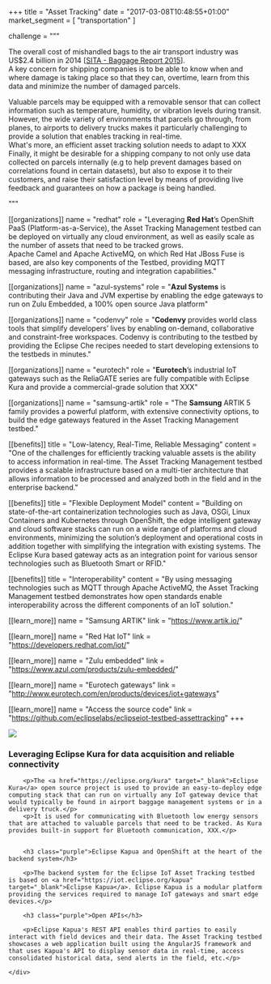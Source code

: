 +++
title = "Asset Tracking"
date = "2017-03-08T10:48:55+01:00"
market_segment = [
    "transportation"
]

challenge =  """
<p>
    The overall cost of mishandled bags to the air transport industry was US$2.4 billion in 2014 [<a href=\"http://www.sita.aero/resources/type/surveys-reports/baggage-report-2015\" target=\"blank\">SITA - Baggage Report 2015</a>].<br/>
    A key concern for shipping companies is to be able to know when and where damage is taking place so that they can, overtime, learn from this data and minimize the number of damaged parcels.
</p>
<p>
    Valuable parcels may be equipped with a removable sensor that can collect information such as temperature, humidity, or vibration levels during transit. However, the wide variety of environments that parcels go through, from planes, to airports to delivery trucks makes it particularly challenging to provide a solution that enables tracking in real-time.<br/>
    What's more, an efficient asset tracking solution needs to adapt to XXX</br>
    Finally, it might be desirable for a shipping company to not only use data collected on parcels internally (e.g to help prevent damages based on correlations found in certain datasets), but also to expose it to their customers, and raise their satisfaction level by means of providing live feedback and guarantees on how a package is being handled.   
</p>
"""

[[organizations]]
name = "redhat"
role = "Leveraging <strong>Red Hat</strong>’s OpenShift PaaS (Platform-as-a-Service), the Asset Tracking Management testbed can be deployed on virtually any cloud environment, as well as easily scale as the number of assets that need to be tracked grows.<br/>Apache Camel and Apache ActiveMQ, on which Red Hat JBoss Fuse is based, are also key components of the Testbed, providing MQTT messaging infrastructure, routing and integration capabilities."

[[organizations]]
name = "azul-systems"
role = "<strong>Azul Systems</strong> is contributing their Java and JVM expertise by enabling the edge gateways to run on Zulu Embedded, a 100% open source Java platform"

[[organizations]]
name = "codenvy"
role = "<strong>Codenvy</strong> provides world class tools that simplify developers’ lives by enabling on-demand, collaborative and constraint-free workspaces. Codenvy is contributing to the testbed by providing the Eclipse Che recipes needed to start developing extensions to the testbeds in minutes."

[[organizations]]
name = "eurotech"
role = "<strong>Eurotech</strong>’s industrial IoT gateways such as the ReliaGATE series are fully compatible with Eclipse Kura and provide a commercial-grade solution that XXX"

[[organizations]]
name = "samsung-artik"
role = "The <strong>Samsung</strong> ARTIK 5 family provides a powerful platform, with extensive connectivity options, to build the edge gateways featured in the Asset Tracking Management testbed."

[[benefits]]
title =  "Low-latency, Real-Time, Reliable Messaging"
content = "One of the challenges for efficiently tracking valuable assets is the ability to access information in real-time. The Asset Tracking Management testbed provides a scalable infrastructure based on a multi-tier architecture that allows information to be processed and analyzed both in the field and in the enterprise backend."

[[benefits]]
title = "Flexible Deployment Model"
content = "Building on state-of-the-art containerization technologies such as Java, OSGi, Linux Containers and Kubernetes through OpenShift, the edge intelligent gateway and cloud software stacks can run on a wide range of platforms and cloud environments, minimizing the solution’s deployment and operational costs in addition together with simplifying the integration with existing systems. The Eclipse Kura based gateway acts as an integration point for various sensor technologies such as Bluetooth Smart or RFID."

[[benefits]]
title = "Interoperability"
content = "By using messaging technologies such as MQTT through Apache ActiveMQ, the Asset Tracking Management testbed demonstrates how open standards enable interoperability across the different components of an IoT solution."

[[learn_more]]
name = "Samsung ARTIK"
link = "https://www.artik.io/"

[[learn_more]]
name = "Red Hat IoT"
link = "https://developers.redhat.com/iot/"

[[learn_more]]
name = "Zulu embedded"
link = "https://www.azul.com/products/zulu-embedded/"

[[learn_more]]
name = "Eurotech gateways"
link = "http://www.eurotech.com/en/products/devices/iot+gateways"

[[learn_more]]
name = "Access the source code"
link = "https://github.com/eclipselabs/eclipseiot-testbed-assettracking"
+++

<div class="row">
    <div class="col-md-12">
        <img src="/assets/images/testbeds/asset-tracking-architecture.png" class="img-responsive">        
    </div>
    <div class="col-md-12">
        <h3 class="purple">Leveraging Eclipse Kura for data acquisition and reliable connectivity</h3>

        <p>The <a href="https://eclipse.org/kura" target="_blank">Eclipse Kura</a> open source project is used to provide an easy-to-deploy edge computing stack that can run on virtually any IoT gateway device that would typically be found in airport baggage management systems or in a delivery truck.</p>
        <p>It is used for communicating with Bluetooth low energy sensors that are attached to valuable parcels that need to be tracked. As Kura provides built-in support for Bluetooth communication, XXX.</p>


        <h3 class="purple">Eclipse Kapua and OpenShift at the heart of the backend system</h3>

        <p>The backend system for the Eclipse IoT Asset Tracking testbed is based on <a href="https://iot.eclipse.org/kapua" target="_blank">Eclipse Kapua</a>. Eclipse Kapua is a modular platform providing the services required to manage IoT gateways and smart edge devices.</p>
   
        <h3 class="purple">Open APIs</h3>

        <p>Eclipse Kapua's REST API enables third parties to easily interact with field devices and their data. The Asset Tracking testbed showcases a web application built using the AngularJS framework and that uses Kapua's API to display sensor data in real-time, access consolidated historical data, send alerts in the field, etc.</p>

    </div>
</div>